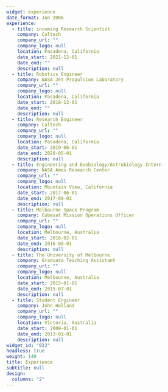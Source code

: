 ```yaml
---
widget: experience
date_format: Jan 2006
experience:
  - title: incoming Research Scientist
    company: Caltech
    company_url: ""
    company_logo: null
    location: Pasadena, California
    date_start: 2021-12-01
    date_end: ""
    description: null
  - title: Robotics Engineer
    company: NASA Jet Propulsion Laboratory
    company_url: ""
    company_logo: null
    location: Pasadena, California
    date_start: 2018-12-01
    date_end: ""
    description: null
  - title: Research Engineer
    company: Caltech
    company_url: ""
    company_logo: null
    location: Pasadena, California
    date_start: 2019-06-01
    date_end: 2020-05-01
    description: null
  - title: Engineering and Exobiology/Astrobiology Intern
    company: NASA Ames Research Center
    company_url: ""
    company_logo: null
    location: Mountain View, California
    date_start: 2017-06-01
    date_end: 2017-09-01
    description: null
  - title: Melbourne Space Program
    company: Cubesat Mission Operations Officer
    company_url: ""
    company_logo: null
    location: Melbourne, Australia
    date_start: 2016-02-01
    date_end: 2016-08-01
    description: null
  - title: The University of Melbourne
    company: Graduate Teaching Assistant
    company_url: ""
    company_logo: null
    location: Melbourne, Australia
    date_start: 2015-01-01
    date_end: 2015-07-01
    description: null
  - title: Student Engineer
    company: John Holland
    company_url: ""
    company_logo: null
    location: Victoria, Australia
    date_start: 2009-01-01
    date_end: 2013-01-01
    description: null
widget_id: "022"
headless: true
weight: 140
title: Experience
subtitle: null
design:
  columns: "2"
---
```

